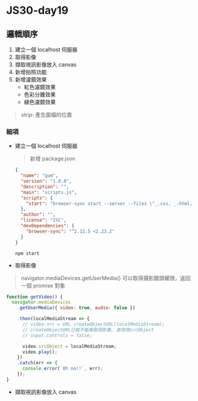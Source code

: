 # JS30-day19

## 邏輯順序

1. 建立一個 localhost 伺服器
2. 取得影像
3. 擷取視訊影像放入 canvas
4. 新增拍照功能
5. 新增濾鏡效果
   - 紅色濾鏡效果
   - 色彩分離效果
   - 綠色濾鏡效果

> strip: 產生圖檔的位置

### 細項

- 建立一個 localhost 伺服器

  > 新增 package.json

  ```json
  {
    "name": "gum",
    "version": "1.0.0",
    "description": "",
    "main": "scripts.js",
    "scripts": {
      "start": "browser-sync start --server --files \"_.css, _.html, *.js\""
    },
    "author": "",
    "license": "ISC",
    "devDependencies": {
      "browser-sync": "^2.12.5 <2.23.2"
    }
  }
  ```

      npm start

* 取得影像

> navigator.mediaDevices.getUserMedia() 可以取得攝影鏡頭權限，返回一個 promise 對象

```js
function getVideo() {
  navigator.mediaDevices
    .getUserMedia({ video: true, audio: false })

    .then(localMediaStream => {
      // video.src = URL.createObjectURL(localMediaStream);
      // createObjectURL已經不能再取得影像, 故改用srcObject
      // input.controls = false;

      video.srcObject = localMediaStream;
      video.play();
    })
    .catch(err => {
      console.error(`Oh no!!`, err);
    });
}
```

- 擷取視訊影像放入 canvas

```js
```
